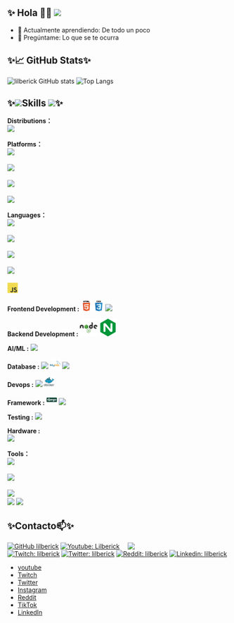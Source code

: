## ✨ Hola 👋✨ ![](https://visitor-badge.glitch.me/badge?page_id=lilberick.lilberick)

- 🌱 Actualmente aprendiendo: De todo un poco 
- 💬 Pregúntame: Lo que se te ocurra

## ✨&#x1f4c8; GitHub Stats✨

![lilberick GitHub stats](https://github-readme-stats.vercel.app/api?username=lilberick&show_icons=true&theme=radical)
![Top Langs](https://github-readme-stats.vercel.app/api/top-langs/?username=lilberick&layout=compact&show_icons=true&theme=radical)

## ✨<img src="https://media.giphy.com/media/VgCDAzcKvsR6OM0uWg/giphy.gif" width="50">Skills <img src="https://media.giphy.com/media/WUlplcMpOCEmTGBtBW/giphy.gif" width="30">✨ 

**Distributions：**
<a href="https://www.debian.org">
<code>
<img src="https://upload.wikimedia.org/wikipedia/commons/6/66/Openlogo-debianV2.svg" width="24" />
</code>
</a>

**Platforms：**
<a href="https://www.kernel.org">
<code>
<img src="https://cdn.jsdelivr.net/gh/xmuli/xmuliPic@pic/2020/linux.svg" width="24" />
</code>
</a>
<a href="https://www.gnu.org/software">
<code>
<img src="https://cdn.jsdelivr.net/gh/xmuli/xmuliPic@pic/2020/gnu.svg" width="24" />
</code>
</a>
<a href="https://www.raspberrypi.org">
<code>
<img src="https://upload.wikimedia.org/wikipedia/de/c/cb/Raspberry_Pi_Logo.svg" width="24" />
</code>
</a>
<a href="https://www.microsoft.com/en-us/software-download/windows10">
<code>
<img src="https://cdn.jsdelivr.net/gh/xmuli/xmuliPic@pic/2020/Windows.svg" width="24" />
</code>
</a>

**Languages：**
<a href="https://en.wikipedia.org/wiki/The_C_Programming_Language">
<code>
<img src="https://cdn.jsdelivr.net/gh/xmuli/xmuliPic@pic/2020/c%20(3).svg" width="24" />
</code>
</a>
<code>
<img src="https://cdn.jsdelivr.net/gh/xmuli/xmuliPic@pic/2020/icons8-c++.svg" width="24" />
</code>
<a href="https://www.python.org">
<code>
<img src="https://upload.wikimedia.org/wikipedia/commons/c/c3/Python-logo-notext.svg" width="24" />
</code>
</a>
<a href="https://www.r-project.org">
<code>
<img src="https://www.r-project.org/logo/Rlogo.svg" width="24" />
</code>
</a>
<a href="https://developer.mozilla.org/en-US/docs/Web/JavaScript">
<code>
<img src="https://raw.githubusercontent.com/devicons/devicon/master/icons/javascript/javascript-original.svg" width="24" />
</code>
</a>

**Frontend Development :**
<code><img src="https://raw.githubusercontent.com/devicons/devicon/master/icons/html5/html5-original-wordmark.svg" width="24" /></code>
<code><img src="https://raw.githubusercontent.com/devicons/devicon/master/icons/css3/css3-original-wordmark.svg" width="24" /></code>
<code><img src="https://upload.wikimedia.org/wikipedia/commons/7/71/GTK_logo.svg" width="24" /></code>

**Backend Development :**
<code><img src="https://raw.githubusercontent.com/devicons/devicon/master/icons/nodejs/nodejs-original-wordmark.svg" width="40" /></code>
<code><img src="https://raw.githubusercontent.com/devicons/devicon/master/icons/nginx/nginx-original.svg" width="40" /></code>

**AI/ML :**
<code><img src="https://www.vectorlogo.zone/logos/opencv/opencv-icon.svg" width="24" /></code>

**Database :**
<code><img src="https://www.vectorlogo.zone/logos/sqlite/sqlite-icon.svg" width="24" /></code>
<code><img src="https://raw.githubusercontent.com/devicons/devicon/master/icons/mysql/mysql-original-wordmark.svg" width="24" /></code>
<code><img src="https://upload.wikimedia.org/wikipedia/commons/2/29/Postgresql_elephant.svg" width="24" /></code>

**Devops :**
<code><img src="https://www.vectorlogo.zone/logos/gnu_bash/gnu_bash-icon.svg" width="24" /></code>
<code><img src="https://raw.githubusercontent.com/devicons/devicon/master/icons/docker/docker-original-wordmark.svg" width="24" /></code>

**Framework :**
<code><img src="https://raw.githubusercontent.com/devicons/devicon/master/icons/django/django-original.svg" width="24" /></code>
<code><img src="https://www.vectorlogo.zone/logos/pocoo_flask/pocoo_flask-icon.svg" width="24" /></code>

**Testing :**
<code><img src="https://raw.githubusercontent.com/detain/svg-logos/780f25886640cef088af994181646db2f6b1a3f8/svg/selenium-logo.svg" width="24" /></code>

**Hardware :**
<a href="https://www.arduino.cc/">
<code>
<img src="https://cdn.worldvectorlogo.com/logos/arduino-1.svg" width="24"/>
</code>
</a>

**Tools：**
<a href="https://git-scm.com">
<code>
<img src="https://cdn.jsdelivr.net/gh/xmuli/xmuliPic@pic/2020/git.svg" width="24" />
</code>
</a>
<a href="https://docs.gitlab.com/runner">
<code>
<img src="https://assets.gitlab-static.net/uploads/-/system/project/avatar/250833/runner_logo.png" width="24" />
</code>
</a>
<a href="https://www.docker.com">
<code>
<img src="https://www.vectorlogo.zone/logos/docker/docker-icon.svg" width="24" />
</code>
</a>
<code><img src="https://download.blender.org/branding/community/blender_community_badge_white.svg" width="24" /></code>
<code><img src="https://www.vectorlogo.zone/logos/getpostman/getpostman-icon.svg" width="24" /></code>
<code><img src="" width="24" /></code>

## ✨Contacto📫✨

<img align='right' src="https://media.giphy.com/media/M9gbBd9nbDrOTu1Mqx/giphy.gif" width="230">

[![GitHub lilberick](https://img.shields.io/github/followers/lilberick?label=follow&style=social)](https://github.com/lilberick)
[![Youtube: Lilberick](https://img.shields.io/youtube/channel/subscribers/UCOMXbEUUXSd8nSHqq6GsdDA?style=social)](https://www.youtube.com/channel/UCOMXbEUUXSd8nSHqq6GsdDA)
[![Twitch: lilberick](https://img.shields.io/twitch/status/lilberick?style=social)](https://www.twitch.tv/lilberick)
[![Twitter: lilberick](https://img.shields.io/twitter/follow/lilberick?style=social)](https://twitter.com/lilberick)
[![Reddit: lilberick](https://img.shields.io/reddit/user-karma/combined/lilberick?style=social)](https://www.reddit.com/user/lilberick)
[![Linkedin: lilberick](https://img.shields.io/badge/-lilberick-blue?style=flat-square&logo=Linkedin&logoColor=white&link=https://www.linkedin.com/in/lilberick-054046207/)](https://www.linkedin.com/in/lilberick-054046207/)

* [youtube](https://www.youtube.com/channel/UCOMXbEUUXSd8nSHqq6GsdDA)
* [Twitch](https://www.twitch.tv/lilberick)
* [Twitter](https://twitter.com/lilberick)
* [Instagram](https://www.instagram.com/lilberick)
* [Reddit](https://www.reddit.com/user/lilberick)
* [TikTok](https://www.tiktok.com/@lilberick)
* [LinkedIn](https://www.linkedin.com/in/lilberick-054046207/)

